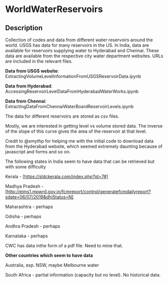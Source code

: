 # WorldWaterReservoirs

## Description

Collection of codes and data from different water reservoirs around the world. USGS has data for many reservoirs in the US. In India, data are available for reservoirs supplying water to Hyderabad and Chennai. These data are available from the respective city water department websites. URLs are included in the relevant files.

**Data from USGS website**: ExtractingVolumeLevelInformationFromUSGSReservoirData.ipynb

**Data from Hyderabad**: AccessingReservoirLevelDataFromHyderabadWaterWorks.ipynb

**Data from Chennai**: ExtractingDataFromChennaiWaterBoardReservoirLevels.ipynb

The data for different reservoirs are stored as csv files.

Mostly, we are interested in getting level vs volume stored data. The inverse of the slope of this curve gives the area of the reservoir at that level. 

Credit to @smythp for helping me with the initial code to download data from the Hyderabad website, which seemed extremely daunting because of javascript and forms and so on. 

The following states in India seem to have data that can be retrieved but with some difficulty

Kerala - [https://sldckerala.com/index.php?id=7#]

Madhya Pradesh - [http://eims1.mpwrd.gov.in/fcmreport/control/generatefcmdailyreport?sdate=06/07/2019&dhiStatus=N]

Maharashtra - perhaps

Odisha - perhaps

Andhra Pradesh - perhaps

Karnataka - perhaps

CWC has data inthe form of a pdf file. Need to mine that.

**Other countries which seem to have data**

Australia, esp. NSW, maybe Melbourne water

South Africa - partial information (capacity but no level). No historical data.





